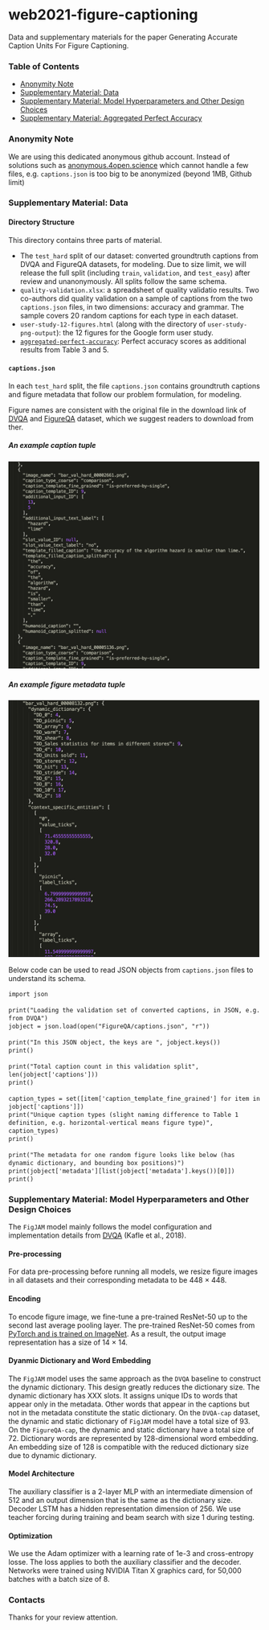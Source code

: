 # web2021-figure-captioning

Data and supplementary materials for the paper Generating Accurate Caption Units For Figure Captioning.

### Table of Contents

<!--ts-->
   * [Anonymity Note](#Anonymity-note)
   * [Supplementary Material: Data](#Supplementary-Material-Data)
   * [Supplementary Material: Model Hyperparameters and Other Design Choices](#Supplementary-Material-Model-Hyperparameters-and-Other-Design-Choices)
   * [Supplementary Material: Aggregated Perfect Accuracy](https://github.com/anonymous-web2021-sub/data-release/tree/master/aggregated-perfect-accuracy)
<!--te-->

### Anonymity Note

We are using this dedicated anonymous github account. Instead of solutions such as [anonymous.4open.science](anonymous.4open.science) which cannot handle a few files, e.g. `captions.json` is too big to be anonymized (beyond 1MB, Github limit)

### Supplementary Material: Data

#### Directory Structure

This directory contains three parts of material.

- The `test_hard` split of our dataset: converted groundtruth captions from DVQA and FigureQA datasets, for modeling. Due to size limit, we will release the full split (including `train`, `validation`, and `test_easy`) after review and unanonymously. All splits follow the same schema.
- `quality-validation.xlsx`: a spreadsheet of quality validatio results. Two co-authors did quality validation on a sample of captions from the two `captions.json` files, in two dimensions: accuracy and grammar. The sample covers 20 random captions for each type in each dataset.     
- `user-study-12-figures.html` (along with the directory of `user-study-png-output`): the 12 figures for the Google form user study.
- [`aggregated-perfect-accuracy`](https://github.com/anonymous-web2021-sub/data-release/tree/master/aggregated-perfect-accuracy): Perfect accuracy scores as additional results from Table 3 and 5.

#### `captions.json`

In each `test_hard` split, the file `captions.json` contains groundtruth captions and figure metadata that follow our problem formulation, for modeling.

Figure names are consistent with the original file in the download link of [DVQA](https://github.com/kushalkafle/DVQA_dataset) and [FigureQA](https://github.com/Maluuba/FigureQA) dataset, which we suggest readers to download from ther.

##### An example caption tuple 
<img src="Example-caption.png" width="500">

##### An example figure metadata tuple
<img src="Example-metadata.png" width="500">


Below code can be used to read JSON objects from `captions.json` files to understand its schema.

    import json

    print("Loading the validation set of converted captions, in JSON, e.g. from DVQA")
    jobject = json.load(open("FigureQA/captions.json", "r"))
    
    print("In this JSON object, the keys are ", jobject.keys())
    print()
    
    print("Total caption count in this validation split", len(jobject['captions']))
    print()
    
    caption_types = set([item['caption_template_fine_grained'] for item in jobject['captions']])
    print("Unique caption types (slight naming difference to Table 1 definition, e.g. horizontal-vertical means figure type)", caption_types)
    print()
    
    print("The metadata for one random figure looks like below (has dynamic dictionary, and bounding box positions)")
    print(jobject['metadata'][list(jobject['metadata'].keys())[0]])
    print()


### Supplementary Material: Model Hyperparameters and Other Design Choices

The `FigJAM` model mainly follows the model configuration and implementation details from [DVQA](https://openaccess.thecvf.com/content_cvpr_2018/papers/Kafle_DVQA_Understanding_Data_CVPR_2018_paper.pdf) (Kafle et al., 2018). 

#### Pre-processing
For data pre-processing before running all models, we resize figure images in all datasets and their corresponding metadata to be 448 × 448.

#### Encoding
To encode figure image, we fine-tune a pre-trained ResNet-50 up to the second last average pooling layer. The pre-trained ResNet-50 comes from [PyTorch and is trained on ImageNet](https://pytorch.org/hub/pytorch_vision_resnet/). As a result, the output image representation has a size of 14 × 14. 

#### Dyanmic Dictionary and Word Embedding
The `FigJAM` model uses the same approach as the `DVQA` baseline to construct the dynamic dictionary. This design greatly reduces the dictionary size.
The dynamic dictionary has XXX slots. It assigns unique IDs to words that appear only in the metadata. 
Other words that appear in the captions but not in the metadata constitute the static dictionary. 
On the `DVQA-cap` dataset, the dynamic and static dictionary of `FigJAM` model have a total size of 93. On the `FigureQA-cap`, the dynamic and static dictionary have a total size of 72.
Dictionary words are represented by 128-dimensional word embedding. An embedding size of 128 is compatible with the reduced dictionary size due to dynamic dictionary. 

#### Model Architecture 
The auxiliary classifier is a 2-layer MLP with an intermediate dimension of 512 and an output dimension that is the same as the dictionary size.
Decoder LSTM has a hidden representation dimension of 256. We use teacher forcing during training and beam search with size 1 during testing.

#### Optimization 
We use the Adam optimizer with a learning rate of 1e-3 and cross-entropy losse. The loss applies to both the auxiliary classifier and the decoder. 
Networks were trained using NVIDIA Titan X graphics card, for 50,000 batches with a batch size of 8.

### Contacts
Thanks for your review attention.




